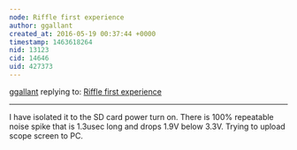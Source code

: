 ```yaml
---
node: Riffle first experience
author: ggallant
created_at: 2016-05-19 00:37:44 +0000
timestamp: 1463618264
nid: 13123
cid: 14646
uid: 427373
---
```




[ggallant](../profile/ggallant) replying to: [Riffle first experience](../notes/ggallant/05-18-2016/riffle-first-experience)

----
I have isolated it to the SD card power turn on. There is 100% repeatable noise spike that is 1.3usec long and drops 1.9V below 3.3V. Trying to upload scope screen to PC. 